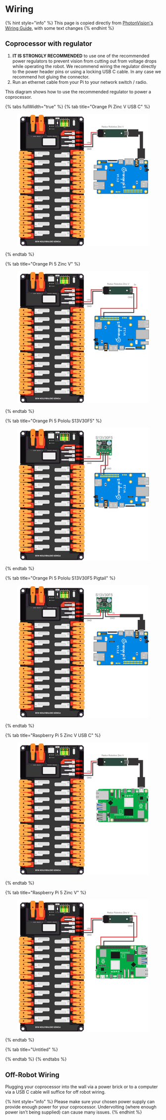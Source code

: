 # Wiring

{% hint style="info" %}
This page is copied directly from [PhotonVision's Wiring Guide](https://docs.photonvision.org/en/v2025.3.2/docs/quick-start/wiring.html), with some text changes
{% endhint %}

## Coprocessor with regulator

1. **IT IS STRONGLY RECOMMENDED** to use one of the recommended power regulators to prevent vision from cutting out from voltage drops while operating the robot. We recommend wiring the regulator directly to the power header pins or using a locking USB C cable. In any case we recommend hot gluing the connector.
2. Run an ethernet cable from your Pi to your network switch / radio.

This diagram shows how to use the recommended regulator to power a coprocessor.

{% tabs fullWidth="true" %}
{% tab title="Orange Pi Zinc V USB C" %}
<figure><img src="../../.gitbook/assets/OrangePiZincUSBC.webp" alt=""><figcaption></figcaption></figure>
{% endtab %}

{% tab title="Orange Pi 5 Zinc V" %}
<figure><img src="../../.gitbook/assets/OrangePiZinc.webp" alt=""><figcaption></figcaption></figure>
{% endtab %}

{% tab title="Orange Pi 5 Pololu S13V30F5" %}
<figure><img src="../../.gitbook/assets/OrangePiPololu.webp" alt=""><figcaption></figcaption></figure>
{% endtab %}

{% tab title="Orange Pi 5 Pololu S13V30F5 Pigtail" %}
<figure><img src="../../.gitbook/assets/OrangePiPololuPigtail.webp" alt=""><figcaption></figcaption></figure>
{% endtab %}

{% tab title="Raspberry Pi 5 Zinc V USB C" %}
<figure><img src="../../.gitbook/assets/RPiZincUSBC.webp" alt=""><figcaption></figcaption></figure>
{% endtab %}

{% tab title="Raspberry Pi 5 Zinc V" %}
<figure><img src="../../.gitbook/assets/RPiZinc.webp" alt=""><figcaption></figcaption></figure>
{% endtab %}

{% tab title="Untitled" %}

{% endtab %}
{% endtabs %}

## Off-Robot Wiring

Plugging your coprocessor into the wall via a power brick or to a computer via a USB C cable will suffice for off robot wiring.

{% hint style="info" %}
Please make sure your chosen power supply can provide enough power for your coprocessor. Undervolting (where enough power isn’t being supplied) can cause many issues.
{% endhint %}

